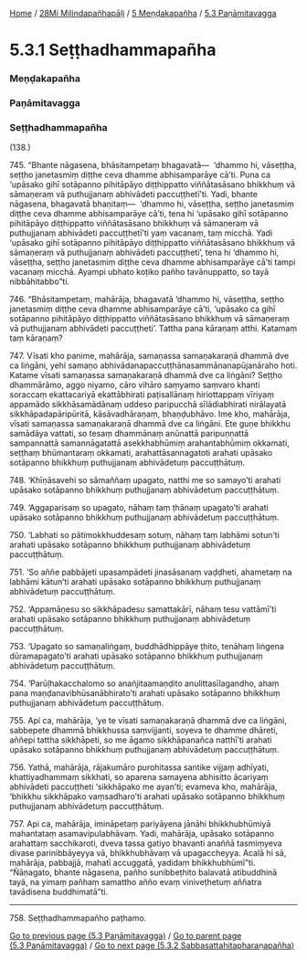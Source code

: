 
[Home](/) / [28Mi Milindapañhapāḷi](../../../28Mi.md) / [5 Meṇḍakapañha](../../5.md) / [5.3 Paṇāmitavagga](../5.3.md)

# 5.3.1 Seṭṭhadhammapañha

### Meṇḍakapañha

### Paṇāmitavagga

### Seṭṭhadhammapañha

(138.)

745\. “Bhante nāgasena, bhāsitampetaṃ bhagavatā—  ‘dhammo hi, vāseṭṭha, seṭṭho janetasmiṃ diṭṭhe ceva dhamme abhisamparāye cā’ti. Puna ca ‘upāsako gihī sotāpanno pihitāpāyo diṭṭhippatto viññātasāsano bhikkhuṃ vā sāmaṇeraṃ vā puthujjanaṃ abhivādeti paccuṭṭhetī’ti. Yadi, bhante nāgasena, bhagavatā bhaṇitaṃ—  ‘dhammo hi, vāseṭṭha, seṭṭho janetasmiṃ diṭṭhe ceva dhamme abhisamparāye cā’ti, tena hi ‘upāsako gihī sotāpanno pihitāpāyo diṭṭhippatto viññātasāsano bhikkhuṃ vā sāmaṇeraṃ vā puthujjanaṃ abhivādeti paccuṭṭhetī’ti yaṃ vacanaṃ, taṃ micchā. Yadi ‘upāsako gihī sotāpanno pihitāpāyo diṭṭhippatto viññātasāsano bhikkhuṃ vā sāmaṇeraṃ vā puthujjanaṃ abhivādeti paccuṭṭheti’, tena hi ‘dhammo hi, vāseṭṭha, seṭṭho janetasmiṃ diṭṭhe ceva dhamme abhisamparāye cā’ti tampi vacanaṃ micchā. Ayampi ubhato koṭiko pañho tavānuppatto, so tayā nibbāhitabbo”ti.

746\. “Bhāsitampetaṃ, mahārāja, bhagavatā ‘dhammo hi, vāseṭṭha, seṭṭho janetasmiṃ diṭṭhe ceva dhamme abhisamparāye cā’ti, ‘upāsako ca gihī sotāpanno pihitāpāyo diṭṭhippatto viññātasāsano bhikkhuṃ vā sāmaṇeraṃ vā puthujjanaṃ abhivādeti paccuṭṭheti’. Tattha pana kāraṇaṃ atthi. Katamaṃ taṃ kāraṇaṃ?

747\. Vīsati kho panime, mahārāja, samaṇassa samaṇakaraṇā dhammā dve ca liṅgāni, yehi samaṇo abhivādanapaccuṭṭhānasammānanapūjanāraho hoti. Katame vīsati samaṇassa samaṇakaraṇā dhammā dve ca liṅgāni? Seṭṭho dhammārāmo, aggo niyamo, cāro vihāro saṃyamo saṃvaro khanti soraccaṃ ekattacariyā ekattābhirati paṭisallānaṃ hiriottappaṃ vīriyaṃ appamādo sikkhāsamādānaṃ uddeso paripucchā sīlādiabhirati nirālayatā sikkhāpadapāripūritā, kāsāvadhāraṇaṃ, bhaṇḍubhāvo. Ime kho, mahārāja, vīsati samaṇassa samaṇakaraṇā dhammā dve ca liṅgāni. Ete guṇe bhikkhu samādāya vattati, so tesaṃ dhammānaṃ anūnattā paripuṇṇattā sampannattā samannāgatattā asekkhabhūmiṃ arahantabhūmiṃ okkamati, seṭṭhaṃ bhūmantaraṃ okkamati, arahattāsannagatoti arahati upāsako sotāpanno bhikkhuṃ puthujjanaṃ abhivādetuṃ paccuṭṭhātuṃ.

748\. ‘Khīṇāsavehi so sāmaññaṃ upagato, natthi me so samayo’ti arahati upāsako sotāpanno bhikkhuṃ puthujjanaṃ abhivādetuṃ paccuṭṭhātuṃ.

749\. ‘Aggaparisaṃ so upagato, nāhaṃ taṃ ṭhānaṃ upagato’ti arahati upāsako sotāpanno bhikkhuṃ puthujjanaṃ abhivādetuṃ paccuṭṭhātuṃ.

750\. ‘Labhati so pātimokkhuddesaṃ sotuṃ, nāhaṃ taṃ labhāmi sotun’ti arahati upāsako sotāpanno bhikkhuṃ puthujjanaṃ abhivādetuṃ paccuṭṭhātuṃ.

751\. ‘So aññe pabbājeti upasampādeti jinasāsanaṃ vaḍḍheti, ahametaṃ na labhāmi kātun’ti arahati upāsako sotāpanno bhikkhuṃ puthujjanaṃ abhivādetuṃ paccuṭṭhātuṃ.

752\. ‘Appamāṇesu so sikkhāpadesu samattakārī, nāhaṃ tesu vattāmī’ti arahati upāsako sotāpanno bhikkhuṃ puthujjanaṃ abhivādetuṃ paccuṭṭhātuṃ.

753\. ‘Upagato so samaṇaliṅgaṃ, buddhādhippāye ṭhito, tenāhaṃ liṅgena dūramapagato’ti arahati upāsako sotāpanno bhikkhuṃ puthujjanaṃ abhivādetuṃ paccuṭṭhātuṃ.

754\. ‘Parūḷhakacchalomo so anañjitaamaṇḍito anulittasīlagandho, ahaṃ pana maṇḍanavibhūsanābhirato’ti arahati upāsako sotāpanno bhikkhuṃ puthujjanaṃ abhivādetuṃ paccuṭṭhātuṃ.

755\. Api ca, mahārāja, ‘ye te vīsati samaṇakaraṇā dhammā dve ca liṅgāni, sabbepete dhammā bhikkhussa saṃvijjanti, soyeva te dhamme dhāreti, aññepi tattha sikkhāpeti, so me āgamo sikkhāpanañca natthī’ti arahati upāsako sotāpanno bhikkhuṃ puthujjanaṃ abhivādetuṃ paccuṭṭhātuṃ.

756\. Yathā, mahārāja, rājakumāro purohitassa santike vijjaṃ adhīyati, khattiyadhammaṃ sikkhati, so aparena samayena abhisitto ācariyaṃ abhivādeti paccuṭṭheti ‘sikkhāpako me ayan’ti; evameva kho, mahārāja, ‘bhikkhu sikkhāpako vaṃsadharo’ti arahati upāsako sotāpanno bhikkhuṃ puthujjanaṃ abhivādetuṃ paccuṭṭhātuṃ.

757\. Api ca, mahārāja, imināpetaṃ pariyāyena jānāhi bhikkhubhūmiyā mahantataṃ asamavipulabhāvaṃ. Yadi, mahārāja, upāsako sotāpanno arahattaṃ sacchikaroti, dveva tassa gatiyo bhavanti anaññā tasmiṃyeva divase parinibbāyeyya vā, bhikkhubhāvaṃ vā upagaccheyya. Acalā hi sā, mahārāja, pabbajjā, mahatī accuggatā, yadidaṃ bhikkhubhūmī”ti. “Ñāṇagato, bhante nāgasena, pañho sunibbeṭhito balavatā atibuddhinā tayā, na yimaṃ pañhaṃ samattho añño evaṃ viniveṭhetuṃ aññatra tavādisena buddhimatā”ti.

---

758\. Seṭṭhadhammapañho paṭhamo.



[Go to previous page (5.3 Paṇāmitavagga)](../5.3.md) / [Go to parent page (5.3 Paṇāmitavagga)](../5.3.md) / [Go to next page (5.3.2 Sabbasattahitapharaṇapañha)](5.3.2.md)


